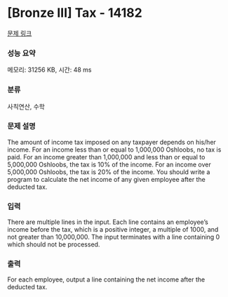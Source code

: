 # [Bronze III] Tax - 14182 

[문제 링크](https://www.acmicpc.net/problem/14182) 

### 성능 요약

메모리: 31256 KB, 시간: 48 ms

### 분류

사칙연산, 수학

### 문제 설명

<p>The amount of income tax imposed on any taxpayer depends on his/her income. For an income less than or equal to 1,000,000 Oshloobs, no tax is paid. For an income greater than 1,000,000 and less than or equal to 5,000,000 Oshloobs, the tax is 10% of the income. For an income over 5,000,000 Oshloobs, the tax is 20% of the income. You should write a program to calculate the net income of any given employee after the deducted tax.</p>

### 입력 

 <p>There are multiple lines in the input. Each line contains an employee’s income before the tax, which is a positive integer, a multiple of 1000, and not greater than 10,000,000. The input terminates with a line containing 0 which should not be processed.</p>

### 출력 

 <p>For each employee, output a line containing the net income after the deducted tax.</p>


